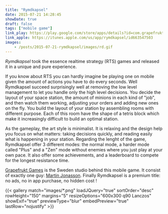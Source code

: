 ```yaml
---
title: "Rymdkapsel"
date: 2015-07-21 14:28:45
showDate: true
draft: false
tags: ["mobile game"]
link_play: https://play.google.com/store/apps/details?id=com.grapefrukt.games.rymdkapsel1
link_apple: https://itunes.apple.com/us/app/rymdkapsel/id663547503
images:
    - /posts/2015-07-21-rymdkapsel/images/rd.gif
---
```

*Rymdkapsel* took the essence realtime strategy (RTS) games and released it in a unique and pure experience.<!--more-->

If you know about RTS you can hardly imagine be playing one on mobile given the amount of actions you have to do every seconds. Well Rymdkapsel succeed surprisingly well at removing the low level management to let you handle only the high level decisions. You decide the layout of your space station, the amount of minions in each kind of "job", and then watch them working, adjusting your orders and adding new ones on the fly. You build the layout of your station by assembling rooms with different purpose. Each of this room have the shape of a tetris block which make it increasingly difficult to build an optimal station.

As the gameplay, the art style is minimalist. It is relaxing and the design help you focus on what matters: taking decisions quickly, and reading easily what is happening in your station. Regarding the lenght of the game, Rymdkapsel offer 3 different modes: the normal mode, a harder mode called "Plus" and a "Zen" mode without enemies where you just play at your own pace. It also offer some achievements, and a leaderboard to compete for the longest resistance time.

[Grapefrukt Games](http://grapefrukt.com/) is the Sweden studio behind this mobile game. It consist of exactly one guy: [Martin Jonasson](https://twitter.com/grapefrukt/). Finally Rymdkapsel is a premium title: no ads, no in app purchase, no hidden cost !

{{< gallery
    match="images/*.png"
    loadJQuery="true"
    sortOrder="desc"
    rowHeight="150"
    margins="5"
    resizeOptions="600x300 q90 Lanczos"
    showExif="true"
    previewType="blur"
    embedPreview="true"
    lastRow="nojustify" >}}
